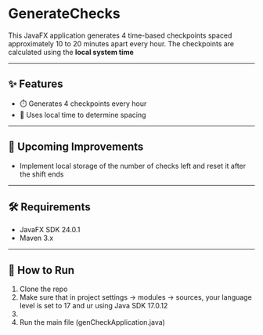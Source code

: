 # GenerateChecks
This JavaFX application generates 4 time-based checkpoints spaced approximately 10 to 20 minutes apart every hour. The checkpoints are calculated using the **local system time**

---

## ✨ Features

- ⏱️ Generates 4 checkpoints every hour
- 📍 Uses local time to determine spacing
---

## 🚧 Upcoming Improvements

- Implement local storage of the number of checks left and reset it after the shift ends

---

## 🛠️ Requirements
- JavaFX SDK 24.0.1
- Maven 3.x
---

## 📂 How to Run

1. Clone the repo
2. Make sure that in project settings -> modules -> sources, your language level is set to 17 and ur using Java SDK 17.0.12
3. 
4. Run the main file (genCheckApplication.java)

